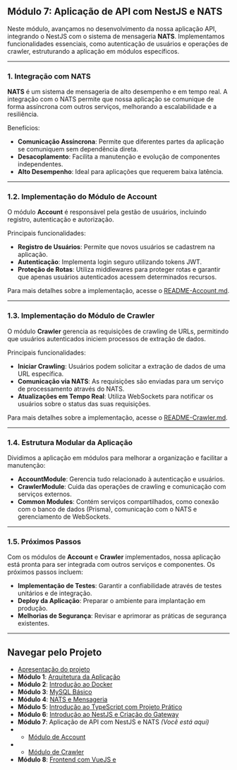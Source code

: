 ## Módulo 7: Aplicação de API com NestJS e NATS

Neste módulo, avançamos no desenvolvimento da nossa aplicação API, integrando o NestJS com o sistema de mensageria **NATS**. Implementamos funcionalidades essenciais, como autenticação de usuários e operações de crawler, estruturando a aplicação em módulos específicos.

---

### 1. **Integração com NATS**

**NATS** é um sistema de mensageria de alto desempenho e em tempo real. A integração com o NATS permite que nossa aplicação se comunique de forma assíncrona com outros serviços, melhorando a escalabilidade e a resiliência.

Benefícios:

- **Comunicação Assíncrona**: Permite que diferentes partes da aplicação se comuniquem sem dependência direta.
- **Desacoplamento**: Facilita a manutenção e evolução de componentes independentes.
- **Alto Desempenho**: Ideal para aplicações que requerem baixa latência.

---

### 1.2. **Implementação do Módulo de Account**

O módulo **Account** é responsável pela gestão de usuários, incluindo registro, autenticação e autorização.

Principais funcionalidades:

- **Registro de Usuários**: Permite que novos usuários se cadastrem na aplicação.
- **Autenticação**: Implementa login seguro utilizando tokens JWT.
- **Proteção de Rotas**: Utiliza middlewares para proteger rotas e garantir que apenas usuários autenticados acessem determinados recursos.

Para mais detalhes sobre a implementação, acesse o [README-Account.md](./README-Account.md).

---

### 1.3. **Implementação do Módulo de Crawler**

O módulo **Crawler** gerencia as requisições de crawling de URLs, permitindo que usuários autenticados iniciem processos de extração de dados.

Principais funcionalidades:

- **Iniciar Crawling**: Usuários podem solicitar a extração de dados de uma URL específica.
- **Comunicação via NATS**: As requisições são enviadas para um serviço de processamento através do NATS.
- **Atualizações em Tempo Real**: Utiliza WebSockets para notificar os usuários sobre o status das suas requisições.

Para mais detalhes sobre a implementação, acesse o [README-Crawler.md](./README-Crawler.md).

---

### 1.4. **Estrutura Modular da Aplicação**

Dividimos a aplicação em módulos para melhorar a organização e facilitar a manutenção:

- **AccountModule**: Gerencia tudo relacionado à autenticação e usuários.
- **CrawlerModule**: Cuida das operações de crawling e comunicação com serviços externos.
- **Common Modules**: Contém serviços compartilhados, como conexão com o banco de dados (Prisma), comunicação com o NATS e gerenciamento de WebSockets.

---

### 1.5. **Próximos Passos**

Com os módulos de **Account** e **Crawler** implementados, nossa aplicação está pronta para ser integrada com outros serviços e componentes. Os próximos passos incluem:

- **Implementação de Testes**: Garantir a confiabilidade através de testes unitários e de integração.
- **Deploy da Aplicação**: Preparar o ambiente para implantação em produção.
- **Melhorias de Segurança**: Revisar e aprimorar as práticas de segurança existentes.

---

## Navegar pelo Projeto

- [Apresentação do projeto](../README.md)
- **Módulo 1**: [Arquitetura da Aplicação](../dia1/README.md)
- **Módulo 2**: [Introdução ao Docker](../dia2/README.md)
- **Módulo 3**: [MySQL Básico](../dia3/README.md)
- **Módulo 4**: [NATS e Mensageria](../dia4/README.md)
- **Módulo 5**: [Introdução ao TypeScript com Projeto Prático](../dia5/README.md)
- **Módulo 6**: [Introdução ao NestJS e Criação do Gateway](../dia6/README.md)
- **Módulo 7**: Aplicação de API com NestJS e NATS *(Você está aqui)*
- - [Módulo de Account](./README-Account.md)
- - [Módulo de Crawler](./README-Crawler.md)
- **Módulo 8**: [Frontend com VueJS e](../dia8/README.md)
